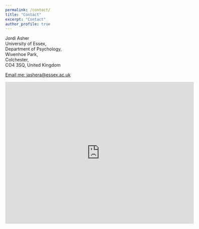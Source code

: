 ```yaml
---
permalink: /contact/
title: "Contact"
excerpt: "Contact"
author_profile: true
---
```


Jordi Asher  
University of Essex,   
Department of Psychology,  
Wivenhoe Park,   
Colchester,   
CO4 3SQ, United Kingdom  



[Email me: jashera@essex.ac.uk](mailto:jashera@essex.ac.uk)



<iframe src="https://www.google.com/maps/embed?pb=!1m18!1m12!1m3!1d2463.0814432048323!2d0.94501821598772!3d51.877725879697714!2m3!1f0!2f0!3f0!3m2!1i1024!2i768!4f13.1!3m3!1m2!1s0x47d905659e8bd101%3A0x5cc71b77d30f6be4!2sUniversity+of+Essex+Colchester+Campus!5e0!3m2!1sen!2sus!4v1510520960157" width="600" height="450" frameborder="0" style="border:0" allowfullscreen></iframe>
